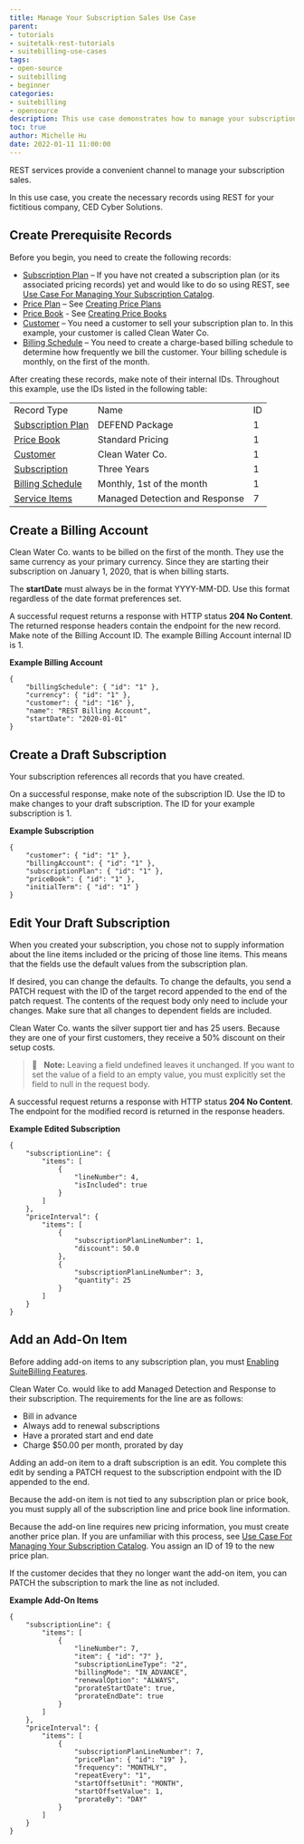 ```yaml
---
title: Manage Your Subscription Sales Use Case
parent:
- tutorials
- suitetalk-rest-tutorials
- suitebilling-use-cases
tags:
- open-source
- suitebilling
- beginner
categories:
- suitebilling
- opensource
description: This use case demonstrates how to manage your subscription sales.
toc: true
author: Michelle Hu
date: 2022-01-11 11:00:00
---
```

REST services provide a convenient channel to manage your subscription sales.

In this use case, you create the necessary records using REST for your fictitious company, CED Cyber Solutions.

## Create Prerequisite Records

Before you begin, you need to create the following records:

- [Subscription Plan](https://docs.oracle.com/en/cloud/saas/netsuite/ns-online-help/section_1493329269.html) – If you have not created a subscription plan (or its associated pricing records) yet and would like to do so using REST, see [Use Case For Managing Your Subscription Catalog](https://docs.oracle.com/en/cloud/saas/netsuite/ns-online-help/section_158109852746.html).
- [Price Plan](https://docs.oracle.com/en/cloud/saas/netsuite/ns-online-help/section_1494646160.html) – See [Creating Price Plans](https://docs.oracle.com/en/cloud/saas/netsuite/ns-online-help/section_1546981313.html)
- [Price Book](https://docs.oracle.com/en/cloud/saas/netsuite/ns-online-help/section_1493327517.html) - See [Creating Price Books](https://docs.oracle.com/en/cloud/saas/netsuite/ns-online-help/section_1546981356.html)
- [Customer](https://docs.oracle.com/en/cloud/saas/netsuite/ns-online-help/section_N385885.html) – You need a customer to sell your subscription plan to. In this example, your customer is called Clean Water Co.
- [Billing Schedule](https://docs.oracle.com/en/cloud/saas/netsuite/ns-online-help/section_3884921707.html) – You need to create a charge-based billing schedule to determine how frequently we bill the customer. Your billing schedule is monthly, on the first of the month.

After creating these records, make note of their internal IDs. Throughout this example, use the IDs listed in the following table:

<table>
  <tbody>
    <tr>
      <td> Record Type </td>
      <td> Name </td>
      <td> ID </td>     
    </tr>
    <tr>
      <td><a href = "https://docs.oracle.com/en/cloud/saas/netsuite/ns-online-help/section_1493329269.html"> Subscription Plan </a></td>
      <td> DEFEND Package </td>
      <td> 1 </td>
    </tr>
    <tr>
      <td><a href = "https://docs.oracle.com/en/cloud/saas/netsuite/ns-online-help/section_1493327517.html"> Price Book </a></td>
      <td> Standard Pricing </td>
      <td> 1 </td>
    </tr>
    <tr>
      <td><a href = "https://docs.oracle.com/en/cloud/saas/netsuite/ns-online-help/section_N385885.html"> Customer </a></td>
      <td> Clean Water Co. </td>
      <td> 1 </td>
    </tr>
    <tr>
      <td><a href = "https://docs.oracle.com/en/cloud/saas/netsuite/ns-online-help/section_1493328447.html"> Subscription </a></td>
      <td> Three Years </td>
      <td> 1 </td>
    </tr>
    <tr>
      <td><a href = "https://docs.oracle.com/en/cloud/saas/netsuite/ns-online-help/section_3884921707.html"> Billing Schedule </a></td>
      <td> Monthly, 1st of the month </td>
      <td> 1 </td>
    </tr>
    <tr>
      <td><a href = "https://docs.oracle.com/en/cloud/saas/netsuite/ns-online-help/section_N2248153.html"> Service Items </a></td>
      <td> Managed Detection and Response </td>
      <td> 7 </td>
    </tr>
  </tbody>
</table>


## Create a Billing Account

Clean Water Co. wants to be billed on the first of the month. They use the same currency as your primary currency. Since they are starting their subscription on January 1, 2020, that is when billing starts.

The **startDate** must always be in the format YYYY-MM-DD. Use this format regardless of the date format preferences set.

A successful request returns a response with HTTP status **204 No Content**. The returned response headers contain the endpoint for the new record. Make note of the Billing Account ID. The example Billing Account internal ID is 1.

**Example Billing Account**

```
{
    "billingSchedule": { "id": "1" },
    "currency": { "id": "1" },
    "customer": { "id": "16" },
    "name": "REST Billing Account",
    "startDate": "2020-01-01"
}
```

## Create a Draft Subscription

Your subscription references all records that you have created.

On a successful response, make note of the subscription ID. Use the ID to make changes to your draft subscription. The ID for your example subscription is 1.

**Example Subscription**

```
{
    "customer": { "id": "1" },
    "billingAccount": { "id": "1" },
    "subscriptionPlan": { "id": "1" },
    "priceBook": { "id": "1" },
    "initialTerm": { "id": "1" }
}
```

## Edit Your Draft Subscription

When you created your subscription, you chose not to supply information about the line items included or the pricing of those line items. This means that the fields use the default values from the subscription plan.

If desired, you can change the defaults. To change the defaults, you send a PATCH request with the ID of the target record appended to the end of the patch request. The contents of the request body only need to include your changes. Make sure that all changes to dependent fields are included.

Clean Water Co. wants the silver support tier and has 25 users. Because they are one of your first customers, they receive a 50% discount on their setup costs.

> 📢 &nbsp; **Note:** Leaving a field undefined leaves it unchanged. If you want to set the value of a field to an empty value, you must explicitly set the field to null in the request body.

A successful request returns a response with HTTP status **204 No Content**. The endpoint for the modified record is returned in the response headers.

**Example Edited Subscription**

```
{
    "subscriptionLine": {
        "items": [
            {
                "lineNumber": 4,
                "isIncluded": true
            }
        ]
    },
    "priceInterval": {
        "items": [
            {
                "subscriptionPlanLineNumber": 1,
                "discount": 50.0
            },
            {
                "subscriptionPlanLineNumber": 3,
                "quantity": 25
            }
        ]
    }
}
```

## Add an Add-On Item

Before adding add-on items to any subscription plan, you must [Enabling SuiteBilling Features](https://docs.oracle.com/en/cloud/saas/netsuite/ns-online-help/section_1546981120.html).

Clean Water Co. would like to add Managed Detection and Response to their subscription. The requirements for the line are as follows:

- Bill in advance
- Always add to renewal subscriptions
- Have a prorated start and end date
- Charge $50.00 per month, prorated by day

Adding an add-on item to a draft subscription is an edit. You complete this edit by sending a PATCH request to the subscription endpoint with the ID appended to the end.

Because the add-on item is not tied to any subscription plan or price book, you must supply all of the subscription line and price book line information.

Because the add-on line requires new pricing information, you must create another price plan. If you are unfamiliar with this process, see [Use Case For Managing Your Subscription Catalog](https://docs.oracle.com/en/cloud/saas/netsuite/ns-online-help/section_158109852746.html). You assign an ID of 19 to the new price plan.

If the customer decides that they no longer want the add-on item, you can PATCH the subscription to mark the line as not included.


**Example Add-On Items**

```
{
    "subscriptionLine": {
        "items": [
            {
                "lineNumber": 7,
                "item": { "id": "7" },
                "subscriptionLineType": "2",
                "billingMode": "IN_ADVANCE",
                "renewalOption": "ALWAYS",
                "prorateStartDate": true,
                "prorateEndDate": true
            }
        ]
    },
    "priceInterval": {
        "items": [
            {
                "subscriptionPlanLineNumber": 7,
                "pricePlan": { "id": "19" },
                "frequency": "MONTHLY",
                "repeatEvery": "1",
                "startOffsetUnit": "MONTH",
                "startOffsetValue": 1,
                "prorateBy": "DAY"
            }
        ]
    }
}
```